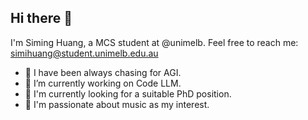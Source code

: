 ## Hi there 👋

<!--
**glitterlight/glitterlight** is a ✨ _special_ ✨ repository because its `README.md` (this file) appears on your GitHub profile.

Here are some ideas to get you started:

- 🔭 I’m currently working on ...
- 🌱 I’m currently learning ...
- 👯 I’m looking to collaborate on ...
- 🤔 I’m looking for help with ...
- 💬 Ask me about ...
- 📫 How to reach me: ...
- 😄 Pronouns: ...
- ⚡ Fun fact: ...
-->

I'm Siming Huang, a MCS student at @unimelb. Feel free to reach me: simihuang@student.unimelb.edu.au

- 🔭 I have been always chasing for AGI.
- 💼 I’m currently working on Code LLM.
- 🌱 I'm currently looking for a suitable PhD position.
- 🎵 I'm passionate about music as my interest.
